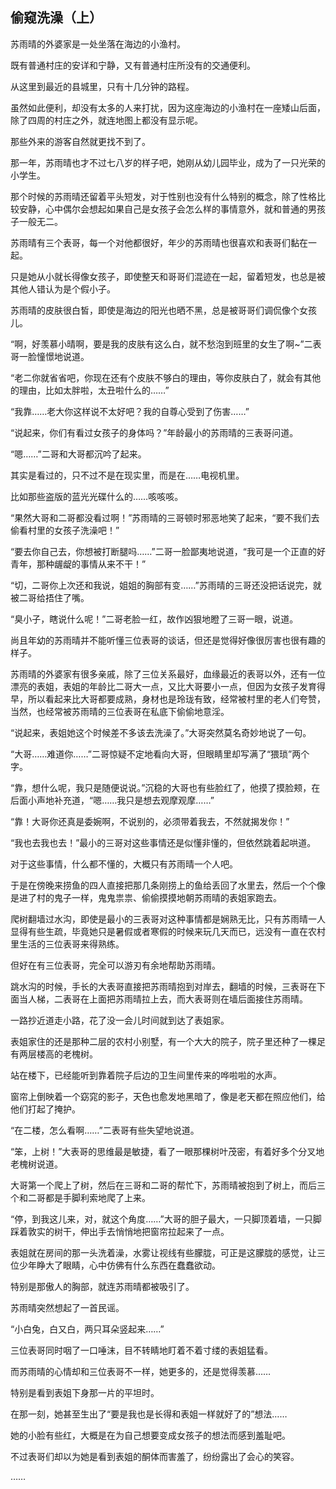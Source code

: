 ## 偷窥洗澡（上）

苏雨晴的外婆家是一处坐落在海边的小渔村。

既有普通村庄的安详和宁静，又有普通村庄所没有的交通便利。

从这里到最近的县城里，只有十几分钟的路程。

虽然如此便利，却没有太多的人来打扰，因为这座海边的小渔村在一座矮山后面，除了四周的村庄之外，就连地图上都没有显示呢。

那些外来的游客自然就更找不到了。

那一年，苏雨晴也才不过七八岁的样子吧，她刚从幼儿园毕业，成为了一只光荣的小学生。

那个时候的苏雨晴还留着平头短发，对于性别也没有什么特别的概念，除了性格比较安静，心中偶尔会想起如果自己是女孩子会怎么样的事情意外，就和普通的男孩子一般无二。

苏雨晴有三个表哥，每一个对他都很好，年少的苏雨晴也很喜欢和表哥们黏在一起。

只是她从小就长得像女孩子，即使整天和哥哥们混迹在一起，留着短发，也总是被其他人错认为是个假小子。

苏雨晴的皮肤很白皙，即使是海边的阳光也晒不黑，总是被哥哥们调侃像个女孩儿。

“啊，好羡慕小晴啊，要是我的皮肤有这么白，就不愁泡到班里的女生了啊~”二表哥一脸憧憬地说道。

“老二你就省省吧，你现在还有个皮肤不够白的理由，等你皮肤白了，就会有其他的理由，比如太胖啦，太丑啦什么的……”

“我靠……老大你这样说不太好吧？我的自尊心受到了伤害……”

“说起来，你们有看过女孩子的身体吗？”年龄最小的苏雨晴的三表哥问道。

“嗯……”二哥和大哥都沉吟了起来。

其实是看过的，只不过不是在现实里，而是在……电视机里。

比如那些盗版的蓝光光碟什么的……咳咳咳。

“果然大哥和二哥都没看过啊！”苏雨晴的三哥顿时邪恶地笑了起来，“要不我们去偷看村里的女孩子洗澡吧！”

“要去你自己去，你想被打断腿吗……”二哥一脸鄙夷地说道，“我可是一个正直的好青年，那种龌龊的事情从来不干！”

“切，二哥你上次还和我说，姐姐的胸部有变……”苏雨晴的三哥还没把话说完，就被二哥给捂住了嘴。

“臭小子，瞎说什么呢！”二哥老脸一红，故作凶狠地瞪了三哥一眼，说道。

尚且年幼的苏雨晴并不能听懂三位表哥的谈话，但还是觉得好像很厉害也很有趣的样子。

苏雨晴的外婆家有很多亲戚，除了三位关系最好，血缘最近的表哥以外，还有一位漂亮的表姐，表姐的年龄比二哥大一点，又比大哥要小一点，但因为女孩子发育得早，所以看起来比大哥都要成熟，身材也是玲珑有致，经常被村里的老人们夸赞，当然，也经常被苏雨晴的三位表哥在私底下偷偷地意淫。

“说起来，表姐她这个时候差不多该去洗澡了。”大哥突然莫名奇妙地说了一句。

“大哥……难道你……”二哥惊疑不定地看向大哥，但眼睛里却写满了“猥琐”两个字。

“靠，想什么呢，我只是随便说说。”沉稳的大哥也有些脸红了，他摸了摸脸颊，在后面小声地补充道，“嗯……我只是想去观摩观摩……”

“靠！大哥你还真是委婉啊，不说别的，必须带着我去，不然就揭发你！”

“我也去我也去！”最小的三哥对这些事情还是似懂非懂的，但依然跳着起哄道。

对于这些事情，什么都不懂的，大概只有苏雨晴一个人吧。

于是在傍晚来捞鱼的四人直接把那几条刚捞上的鱼给丢回了水里去，然后一个个像是进了村的鬼子一样，鬼鬼祟祟、偷偷摸摸地朝苏雨晴的表姐家跑去。

爬树翻墙过水沟，即使是最小的三表哥对这种事情都是娴熟无比，只有苏雨晴一人显得有些生疏，毕竟她只是暑假或者寒假的时候来玩几天而已，远没有一直在农村里生活的三位表哥来得熟练。

但好在有三位表哥，完全可以游刃有余地帮助苏雨晴。

跳水沟的时候，手长的大表哥直接把苏雨晴抱到对岸去，翻墙的时候，三表哥在下面当人梯，二表哥在上面把苏雨晴拉上去，而大表哥则在墙后面接住苏雨晴。

一路抄近道走小路，花了没一会儿时间就到达了表姐家。

表姐家住的还是那种二层的农村小别墅，有一个大大的院子，院子里还种了一棵足有两层楼高的老槐树。

站在楼下，已经能听到靠着院子后边的卫生间里传来的哗啦啦的水声。

窗帘上倒映着一个窈窕的影子，天色也愈发地黑暗了，像是老天都在照应他们，给他们打起了掩护。

“在二楼，怎么看啊……”二表哥有些失望地说道。

“笨，上树！”大表哥的思维最是敏捷，看了一眼那棵树叶茂密，有着好多个分叉地老槐树说道。

大哥第一个爬上了树，然后在三哥和二哥的帮忙下，苏雨晴被抱到了树上，而后三个和二哥都是手脚利索地爬了上来。

“停，到我这儿来，对，就这个角度……”大哥的胆子最大，一只脚顶着墙，一只脚踩着敦实的树干，伸出手去悄悄地把窗帘拉起来了一点。

表姐就在房间的那一头洗着澡，水雾让视线有些朦胧，可正是这朦胧的感觉，让三位少年睁大了眼睛，心中仿佛有什么东西在蠢蠢欲动。

特别是那傲人的胸部，就连苏雨晴都被吸引了。

苏雨晴突然想起了一首民谣。

“小白兔，白又白，两只耳朵竖起来……”

三位表哥同时咽了一口唾沫，目不转睛地盯着不着寸缕的表姐猛看。

而苏雨晴的心情却和三位表哥不一样，她更多的，还是觉得羡慕……

特别是看到表姐下身那一片的平坦时。

在那一刻，她甚至生出了“要是我也是长得和表姐一样就好了的”想法……

她的小脸有些红，大概是在为自己想要变成女孩子的想法而感到羞耻吧。

不过表哥们却以为她是看到表姐的酮体而害羞了，纷纷露出了会心的笑容。

……
